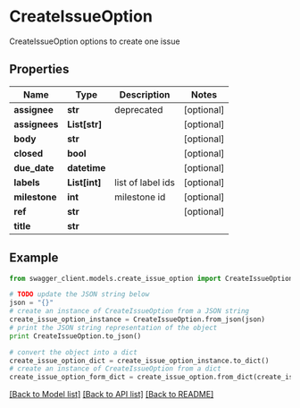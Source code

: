 # CreateIssueOption

CreateIssueOption options to create one issue

## Properties
Name | Type | Description | Notes
------------ | ------------- | ------------- | -------------
**assignee** | **str** | deprecated | [optional] 
**assignees** | **List[str]** |  | [optional] 
**body** | **str** |  | [optional] 
**closed** | **bool** |  | [optional] 
**due_date** | **datetime** |  | [optional] 
**labels** | **List[int]** | list of label ids | [optional] 
**milestone** | **int** | milestone id | [optional] 
**ref** | **str** |  | [optional] 
**title** | **str** |  | 

## Example

```python
from swagger_client.models.create_issue_option import CreateIssueOption

# TODO update the JSON string below
json = "{}"
# create an instance of CreateIssueOption from a JSON string
create_issue_option_instance = CreateIssueOption.from_json(json)
# print the JSON string representation of the object
print CreateIssueOption.to_json()

# convert the object into a dict
create_issue_option_dict = create_issue_option_instance.to_dict()
# create an instance of CreateIssueOption from a dict
create_issue_option_form_dict = create_issue_option.from_dict(create_issue_option_dict)
```
[[Back to Model list]](../README.md#documentation-for-models) [[Back to API list]](../README.md#documentation-for-api-endpoints) [[Back to README]](../README.md)


